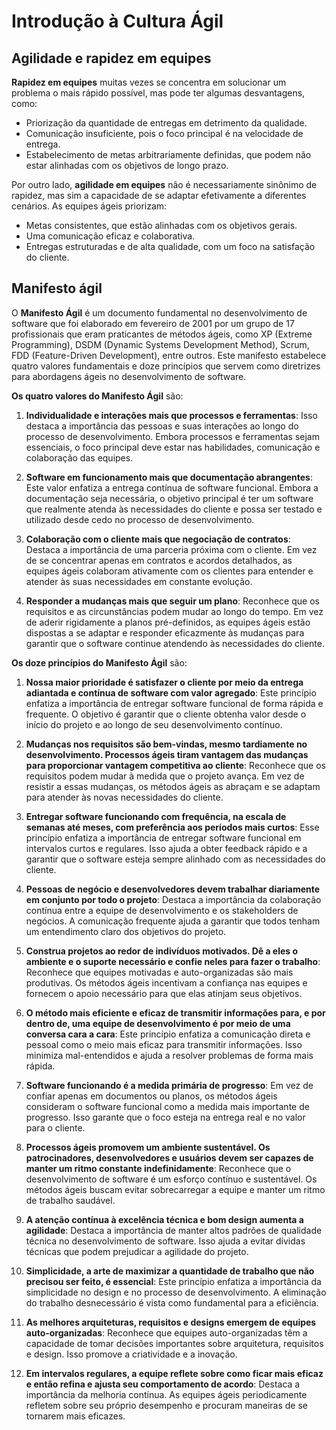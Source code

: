# Introdução à Cultura Ágil

## Agilidade e rapidez em equipes

**Rapidez em equipes** muitas vezes se concentra em solucionar um problema o mais rápido possível, mas pode ter algumas desvantagens, como:

- Priorização da quantidade de entregas em detrimento da qualidade.
- Comunicação insuficiente, pois o foco principal é na velocidade de entrega.
- Estabelecimento de metas arbitrariamente definidas, que podem não estar alinhadas com os objetivos de longo prazo.

Por outro lado, **agilidade em equipes** não é necessariamente sinônimo de rapidez, mas sim a capacidade de se adaptar efetivamente a diferentes cenários. As equipes ágeis priorizam:

- Metas consistentes, que estão alinhadas com os objetivos gerais.
- Uma comunicação eficaz e colaborativa.
- Entregas estruturadas e de alta qualidade, com um foco na satisfação do cliente.

## Manifesto ágil

O **Manifesto Ágil** é um documento fundamental no desenvolvimento de software que foi elaborado em fevereiro de 2001 por um grupo de 17 profissionais que eram praticantes de métodos ágeis, como XP (Extreme Programming), DSDM (Dynamic Systems Development Method), Scrum, FDD (Feature-Driven Development), entre outros. Este manifesto estabelece quatro valores fundamentais e doze princípios que servem como diretrizes para abordagens ágeis no desenvolvimento de software.

**Os quatro valores do Manifesto Ágil** são:

1. **Individualidade e interações mais que processos e ferramentas**: Isso destaca a importância das pessoas e suas interações ao longo do processo de desenvolvimento. Embora processos e ferramentas sejam essenciais, o foco principal deve estar nas habilidades, comunicação e colaboração das equipes.

2. **Software em funcionamento mais que documentação abrangentes**: Este valor enfatiza a entrega contínua de software funcional. Embora a documentação seja necessária, o objetivo principal é ter um software que realmente atenda às necessidades do cliente e possa ser testado e utilizado desde cedo no processo de desenvolvimento.

3. **Colaboração com o cliente mais que negociação de contratos**: Destaca a importância de uma parceria próxima com o cliente. Em vez de se concentrar apenas em contratos e acordos detalhados, as equipes ágeis colaboram ativamente com os clientes para entender e atender às suas necessidades em constante evolução.

4. **Responder a mudanças mais que seguir um plano**: Reconhece que os requisitos e as circunstâncias podem mudar ao longo do tempo. Em vez de aderir rigidamente a planos pré-definidos, as equipes ágeis estão dispostas a se adaptar e responder eficazmente às mudanças para garantir que o software continue atendendo às necessidades do cliente.

**Os doze princípios do Manifesto Ágil** são:

1. **Nossa maior prioridade é satisfazer o cliente por meio da entrega adiantada e contínua de software com valor agregado**: Este princípio enfatiza a importância de entregar software funcional de forma rápida e frequente. O objetivo é garantir que o cliente obtenha valor desde o início do projeto e ao longo de seu desenvolvimento contínuo.

2. **Mudanças nos requisitos são bem-vindas, mesmo tardiamente no desenvolvimento. Processos ágeis tiram vantagem das mudanças para proporcionar vantagem competitiva ao cliente**: Reconhece que os requisitos podem mudar à medida que o projeto avança. Em vez de resistir a essas mudanças, os métodos ágeis as abraçam e se adaptam para atender às novas necessidades do cliente.

3. **Entregar software funcionando com frequência, na escala de semanas até meses, com preferência aos períodos mais curtos**: Esse princípio enfatiza a importância de entregar software funcional em intervalos curtos e regulares. Isso ajuda a obter feedback rápido e a garantir que o software esteja sempre alinhado com as necessidades do cliente.

4. **Pessoas de negócio e desenvolvedores devem trabalhar diariamente em conjunto por todo o projeto**: Destaca a importância da colaboração contínua entre a equipe de desenvolvimento e os stakeholders de negócios. A comunicação frequente ajuda a garantir que todos tenham um entendimento claro dos objetivos do projeto.

5. **Construa projetos ao redor de indivíduos motivados. Dê a eles o ambiente e o suporte necessário e confie neles para fazer o trabalho**: Reconhece que equipes motivadas e auto-organizadas são mais produtivas. Os métodos ágeis incentivam a confiança nas equipes e fornecem o apoio necessário para que elas atinjam seus objetivos.

6. **O método mais eficiente e eficaz de transmitir informações para, e por dentro de, uma equipe de desenvolvimento é por meio de uma conversa cara a cara**: Este princípio enfatiza a comunicação direta e pessoal como o meio mais eficaz para transmitir informações. Isso minimiza mal-entendidos e ajuda a resolver problemas de forma mais rápida.

7. **Software funcionando é a medida primária de progresso**: Em vez de confiar apenas em documentos ou planos, os métodos ágeis consideram o software funcional como a medida mais importante de progresso. Isso garante que o foco esteja na entrega real e no valor para o cliente.

8. **Processos ágeis promovem um ambiente sustentável. Os patrocinadores, desenvolvedores e usuários devem ser capazes de manter um ritmo constante indefinidamente**: Reconhece que o desenvolvimento de software é um esforço contínuo e sustentável. Os métodos ágeis buscam evitar sobrecarregar a equipe e manter um ritmo de trabalho saudável.

9. **A atenção contínua à excelência técnica e bom design aumenta a agilidade**: Destaca a importância de manter altos padrões de qualidade técnica no desenvolvimento de software. Isso ajuda a evitar dívidas técnicas que podem prejudicar a agilidade do projeto.

10. **Simplicidade, a arte de maximizar a quantidade de trabalho que não precisou ser feito, é essencial**: Este princípio enfatiza a importância da simplicidade no design e no processo de desenvolvimento. A eliminação do trabalho desnecessário é vista como fundamental para a eficiência.

11. **As melhores arquiteturas, requisitos e designs emergem de equipes auto-organizadas**: Reconhece que equipes auto-organizadas têm a capacidade de tomar decisões importantes sobre arquitetura, requisitos e design. Isso promove a criatividade e a inovação.

12. **Em intervalos regulares, a equipe reflete sobre como ficar mais eficaz e então refina e ajusta seu comportamento de acordo**: Destaca a importância da melhoria contínua. As equipes ágeis periodicamente refletem sobre seu próprio desempenho e procuram maneiras de se tornarem mais eficazes.